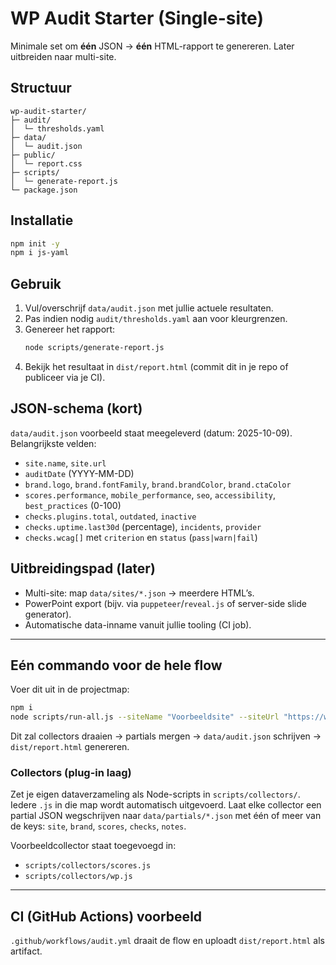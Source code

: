 # WP Audit Starter (Single-site)

Minimale set om **één** JSON → **één** HTML-rapport te genereren. Later uitbreiden naar multi-site.

## Structuur
```
wp-audit-starter/
├─ audit/
│  └─ thresholds.yaml
├─ data/
│  └─ audit.json
├─ public/
│  └─ report.css
├─ scripts/
│  └─ generate-report.js
└─ package.json
```

## Installatie
```bash
npm init -y
npm i js-yaml
```

## Gebruik
1. Vul/overschrijf `data/audit.json` met jullie actuele resultaten.
2. Pas indien nodig `audit/thresholds.yaml` aan voor kleurgrenzen.
3. Genereer het rapport:
   ```bash
   node scripts/generate-report.js
   ```
4. Bekijk het resultaat in `dist/report.html` (commit dit in je repo of publiceer via je CI).

## JSON-schema (kort)
`data/audit.json` voorbeeld staat meegeleverd (datum: 2025-10-09). Belangrijkste velden:
- `site.name`, `site.url`
- `auditDate` (YYYY-MM-DD)
- `brand.logo`, `brand.fontFamily`, `brand.brandColor`, `brand.ctaColor`
- `scores.performance`, `mobile_performance`, `seo`, `accessibility`, `best_practices` (0-100)
- `checks.plugins.total`, `outdated`, `inactive`
- `checks.uptime.last30d` (percentage), `incidents`, `provider`
- `checks.wcag[]` met `criterion` en `status` (`pass|warn|fail`)

## Uitbreidingspad (later)
- Multi-site: map `data/sites/*.json` → meerdere HTML’s.
- PowerPoint export (bijv. via `puppeteer`/`reveal.js` of server-side slide generator).
- Automatische data-inname vanuit jullie tooling (CI job).


---

## Eén commando voor de hele flow
Voer dit uit in de projectmap:
```bash
npm i
node scripts/run-all.js --siteName "Voorbeeldsite" --siteUrl "https://www.voorbeeld.nl"
```
Dit zal collectors draaien → partials mergen → `data/audit.json` schrijven → `dist/report.html` genereren.

### Collectors (plug-in laag)
Zet je eigen dataverzameling als Node-scripts in `scripts/collectors/`. Iedere `.js` in die map wordt automatisch uitgevoerd.
Laat elke collector een partial JSON wegschrijven naar `data/partials/*.json` met één of meer van de keys:
`site`, `brand`, `scores`, `checks`, `notes`.

Voorbeeldcollector staat toegevoegd in:
- `scripts/collectors/scores.js`
- `scripts/collectors/wp.js`

---

## CI (GitHub Actions) voorbeeld
`.github/workflows/audit.yml` draait de flow en uploadt `dist/report.html` als artifact.

